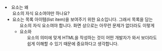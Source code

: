 <li>요소는 왜 <ul>요소의 자식 요소여야만 하나요?
<li>요소는 목록 아이템(list item)을 보여주기 위한 요소입니다. 그래서 목록을 담는 <ul> 요소의 자식 요소여야 합니다. 화면 상으로는 아무런 문제가 없더라도 이렇게 <li>요소와 <ul>요소의 의미에 맞게 HTML을 작성하는 것이 어떤 개발자가 와서 보더라도 쉽게 이해할 수 있기 때문에 중요하다고 생각합니다.